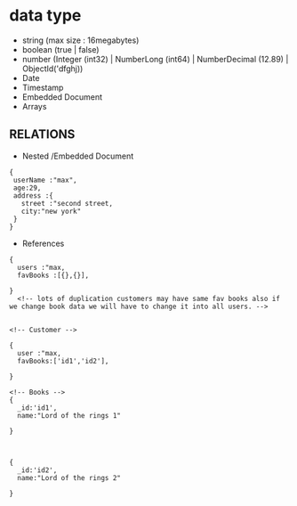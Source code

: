 # data type

- string (max size : 16megabytes)
- boolean (true | false)
- number (Integer (int32) | NumberLong (int64) | NumberDecimal (12.89) | ObjectId('dfghj))
- Date
- Timestamp
- Embedded Document
- Arrays

## RELATIONS

- Nested /Embedded Document

```
{
 userName :"max",
 age:29,
 address :{
   street :"second street,
   city:"new york"
 }
}

```

- References

```
{
  users :"max,
  favBooks :[{},{}],

}
  <!-- lots of duplication customers may have same fav books also if we change book data we will have to change it into all users. -->


<!-- Customer -->

{
  user :"max,
  favBooks:['id1','id2'],

}

<!-- Books -->
{
  _id:'id1',
  name:"Lord of the rings 1"

}



{
  _id:'id2',
  name:"Lord of the rings 2"

}
```
